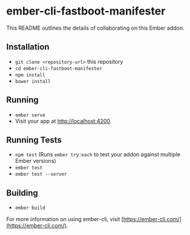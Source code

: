 # ember-cli-fastboot-manifester

This README outlines the details of collaborating on this Ember addon.

## Installation

* `git clone <repository-url>` this repository
* `cd ember-cli-fastboot-manifester`
* `npm install`
* `bower install`

## Running

* `ember serve`
* Visit your app at [http://localhost:4200](http://localhost:4200).

## Running Tests

* `npm test` (Runs `ember try:each` to test your addon against multiple Ember versions)
* `ember test`
* `ember test --server`

## Building

* `ember build`

For more information on using ember-cli, visit [https://ember-cli.com/](https://ember-cli.com/).
